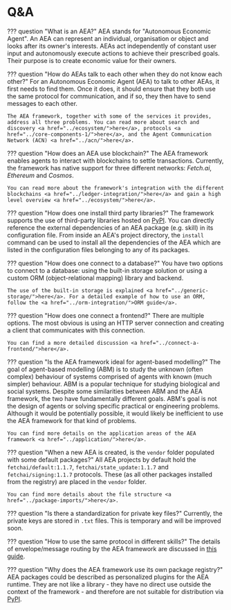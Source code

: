 # Q&A

??? question "What is an AEA?"
    AEA stands for "Autonomous Economic Agent". An AEA can represent an individual, organisation or object and looks after its owner's interests. AEAs act independently of constant user input and autonomously execute actions to achieve their prescribed goals. Their purpose is to create economic value for their owners.

??? question "How do AEAs talk to each other when they do not know each other?"
    For an Autonomous Economic Agent (AEA) to talk to other AEAs, it first needs to find them. Once it does, it should ensure that they both use the same protocol for communication, and if so, they then have to send messages to each other.

    The AEA framework, together with some of the services it provides, address all three problems. You can read more about search and discovery <a href="../ecosystem/">here</a>, protocols <a href="../core-components-1/">here</a>, and the Agent Communication Network (ACN) <a href="../acn/">here</a>.

??? question "How does an AEA use blockchain?"
    The AEA framework enables agents to interact with blockchains to settle transactions. Currently, the framework has native support for three different networks: _Fetch.ai_, _Ethereum_ and _Cosmos_.

    You can read more about the framework's integration with the different blockchains <a href="../ledger-integration/">here</a> and gain a high level overview <a href="../ecosystem/">here</a>.

??? question "How does one install third party libraries?"
    The framework supports the use of third-party libraries hosted on <a href="https://pypi.org" target="_blank">PyPI</a>. You can directly reference the external dependencies of an AEA package (e.g. skill) in its configuration file. From inside an AEA's project directory, the `install` command can be used to install all the dependencies of the AEA which are listed in the configuration files belonging to any of its packages.

??? question "How does one connect to a database?"
    You have two options to connect to a database: using the built-in storage solution or using a custom ORM (object-relational mapping) library and backend.

    The use of the built-in storage is explained <a href="../generic-storage/">here</a>. For a detailed example of how to use an ORM, follow the <a href="../orm-integration/">ORM guide</a>.

??? question "How does one connect a frontend?"
    There are multiple options. The most obvious is using an HTTP server connection and creating a client that communicates with this connection.

    You can find a more detailed discussion <a href="../connect-a-frontend/">here</a>.

??? question "Is the AEA framework ideal for agent-based modelling?"
    The goal of agent-based modelling (ABM) is to study the unknown (often complex) behaviour of systems comprised of agents with known (much simpler) behaviour. ABM is a popular technique for studying biological and social systems. Despite some similarities between ABM and the AEA framework, the two have fundamentally different goals. ABM's goal is not the design of agents or solving specific practical or engineering problems. Although it would be potentially possible, it would likely be inefficient to use the AEA framework for that kind of problems.

    You can find more details on the application areas of the AEA framework <a href="../application/">here</a>.

??? question "When a new AEA is created, is the `vendor` folder populated with some default packages?"
    All AEA projects by default hold the `fetchai/default:1.1.7`, `fetchai/state_update:1.1.7` and `fetchai/signing:1.1.7` protocols. These (as all other packages installed from the registry) are placed in the `vendor` folder.

    You can find more details about the file structure <a href="../package-imports/">here</a>.

??? question "Is there a standardization for private key files?"
    Currently, the private keys are stored in `.txt` files. This is temporary and will be improved soon.

??? question "How to use the same protocol in different skills?"
    The details of envelope/message routing by the AEA framework are discussed in <a href="../message-routing/">this guide</a>.

??? question "Why does the AEA framework use its own package registry?"
    AEA packages could be described as personalized plugins for the AEA runtime. They are not like a library - they have no direct use outside the context of the framework - and therefore are not suitable for distribution via <a href="https://pypi.org/" target="_blank">PyPI</a>.
